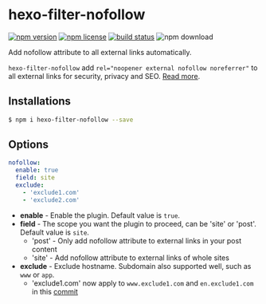 # hexo-filter-nofollow

[![npm version](https://badge.fury.io/js/hexo-filter-nofollow.svg)](https://www.npmjs.com/package/hexo-filter-nofollow)
[![npm license](https://img.shields.io/npm/l/hexo-filter-nofollow)](./LICENSE)
[![build status](https://img.shields.io/github/actions/workflow/status/hexojs/hexo-filter-nofollow/tester.yml?branch=master&label=test)](https://github.com/hexojs/hexo-filter-nofollow/actions?query=workflow%3ATester)
![npm download](https://img.shields.io/npm/dt/hexo-filter-nofollow)

Add nofollow attribute to all external links automatically.

`hexo-filter-nofollow` add `rel="noopener external nofollow noreferrer"` to all external links for security, privacy and SEO. [Read more](https://developer.mozilla.org/en-US/docs/Web/HTML/Link_types).

## Installations

```bash
$ npm i hexo-filter-nofollow --save
```

## Options

```yaml
nofollow:
  enable: true
  field: site
  exclude:
    - 'exclude1.com'
    - 'exclude2.com'
```

- **enable** - Enable the plugin. Default value is `true`.
- **field** - The scope you want the plugin to proceed, can be 'site' or 'post'. Default value is `site`.
  - 'post' - Only add nofollow attribute to external links in your post content
  - 'site' - Add nofollow attribute to external links of whole sites
- **exclude** - Exclude hostname. Subdomain also supported well, such as `www` or `app`.
  - 'exclude1.com' now apply to `www.exclude1.com` and `en.exclude1.com` in this [commit](https://github.com/tangkunyin/hexo-filter-nofollow/commit/cf05a07054536dfaa36f986493e678252f31ad45)
